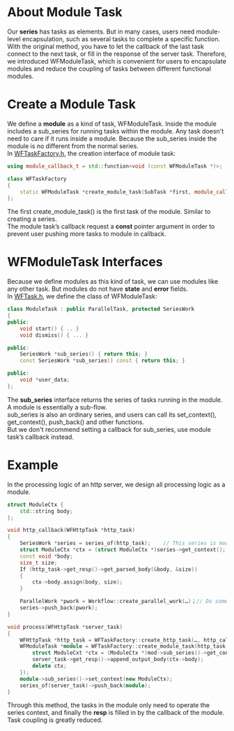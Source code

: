 # About Module Task

Our **series** has tasks as elements. But in many cases, users need module-level encapsulation, such as several tasks to complete a specific function. With the original method, you have to let the callback of the last task connect to the next task, or fill in the response of the server task. Therefore, we introduced WFModuleTask, which is convenient for users to encapsulate modules and reduce the coupling of tasks between different functional modules.

# Create a Module Task

We define a **module** as a kind of task, WFModuleTask. Inside the module includes a sub_series for running tasks within the module. Any task doesn't need to care if it runs inside a module. Because the sub_series inside the module is no different from the normal series.  
In [WFTaskFactory.h](/src/factory/WFTaskFactory.h), the creation interface of module task:
~~~cpp
using module_callback_t = std::function<void (const WFModuleTask *)>;

class WFTaskFactory
{
    static WFModuleTask *create_module_task(SubTask *first, module_callback_t callback);
};
~~~
The first create_module_task() is the first task of the module. Similar to creating a series.  
The module task’s callback request a **const** pointer argument in order to prevent user pushing more tasks to module in callback.

# WFModuleTask Interfaces

Because we define modules as this kind of task, we can use modules like any other task. But modules do not have **state** and **error** fields.  
In [WFTask.h](/src/factory/WFTask.h), we define the class of WFModuleTask:
~~~cpp
class ModuleTask : public ParallelTask, protected SeriesWork
{
public:
    void start() { .. }
    void dismiss() { ... }

public:
    SeriesWork *sub_series() { return this; }
    const SeriesWork *sub_series() const { return this; }

public:
    void *user_data;
};
~~~
The **sub_series** interface returns the series of tasks running in the module. A module is essentially a sub-flow.  
sub_series is also an ordinary series, and users can call its set_context(), get_context(), push_back() and other functions.  
But we don't recommend setting a callback for sub_series, use module task’s callback instead.    

# Example

In the processing logic of an http server, we design all processing logic as a module.
~~~cpp
struct ModuleCtx {
    std::string body;
};

void http_callback(WFHttpTask *http_task)
{
    SeriesWork *series = series_of(http_task);    // This series is module’s sub_series
    struct ModuleCtx *ctx = (struct ModuleCtx *)series->get_context();
    const void *body;
    size_t size;
    If (http_task->get_resp()->get_parsed_body(&body, &size))
    {
        ctx->body.assign(body, size);
    }

    ParallelWork *pwork = Workflow::create_parallel_work(…)；// Do some other things
    series->push_back(pwork);
}

void process(WFHttpTask *server_task)
{
    WFHttpTask *http_task = WFTaskFactory::create_http_task(…, http_callback);
    WFModuleTask *module = WFTaskFactory::create_module_task(http_task, [server_task](const WFModuleTask *mod) {
        struct ModuleCxt *ctx = (ModuleCtx *)mod->sub_series()->get_context();
        server_task->get_resp()->append_output_body(ctx->body);
        delete ctx;
    });
    module->sub_series()->set_context(new ModuleCtx);
    series_of(server_task)->push_back(module);
}
~~~
Through this method, the tasks in the module only need to operate the series context, and finally the **resp** is filled in by the callback of the module. Task coupling is greatly reduced.
